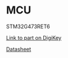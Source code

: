 # MCU

STM32G473RET6

[Link to part on DigiKey](https://www.digikey.com/en/products/detail/stmicroelectronics/STM32G473RET6/10326721)

[Datasheet](https://www.st.com/resource/en/datasheet/stm32g473cb.pdf)